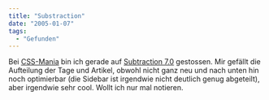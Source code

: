```yaml
---
title: "Substraction"
date: "2005-01-07"
tags:
  - "Gefunden"
---
```


Bei [CSS-Mania](http://www.nv30.com/mt/blogomania/) bin ich gerade auf [Subtraction 7.0](http://www.subtraction.com/) gestossen. Mir gefällt die Aufteilung der Tage und Artikel, obwohl nicht ganz neu und nach unten hin noch optimierbar (die Sidebar ist irgendwie nicht deutlich genug abgeteilt), aber irgendwie sehr cool. Wollt ich nur mal notieren.

